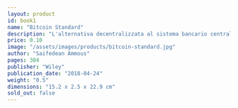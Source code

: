 ```yaml
---
layout: product
id: book1
name: "Bitcoin Standard"
description: "L'alternativa decentralizzata al sistema bancario centrale"
price: 0.10
image: "/assets/images/products/bitcoin-standard.jpg"
author: "Saifedean Ammous"
pages: 304
publisher: "Wiley"
publication_date: "2018-04-24"
weight: "0.5"
dimensions: "15.2 x 2.5 x 22.9 cm"
sold_out: false
---
```


